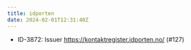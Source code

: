 ```yaml
---
title: idporten
date: 2024-02-01T12:31:40Z
---
```

- ID-3872: Issuer https://kontaktregister.idporten.no/ (#127)
